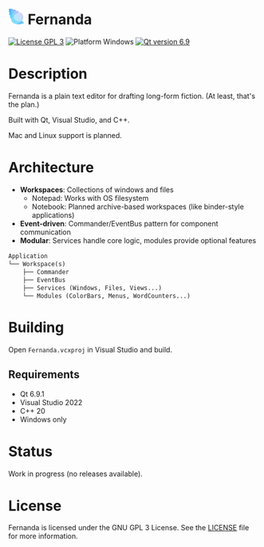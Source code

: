 # ![Colorful conch shell icon](Fernanda/resources/icons/Fernanda-32.png) Fernanda

[![License GPL 3](https://img.shields.io/badge/License-GPL%203-red.svg)](LICENSE)
![Platform Windows](https://img.shields.io/badge/Platform-Windows-blue.svg)
[![Qt version 6.9](https://img.shields.io/badge/Qt-6.9-green.svg)](https://www.qt.io/)

# Description

Fernanda is a plain text editor for drafting long-form fiction. (At least, that's the plan.)

Built with Qt, Visual Studio, and C++.

Mac and Linux support is planned.

# Architecture

- **Workspaces**: Collections of windows and files
  - Notepad: Works with OS filesystem
  - Notebook: Planned archive-based workspaces (like binder-style applications)
- **Event-driven**: Commander/EventBus pattern for component communication
- **Modular**: Services handle core logic, modules provide optional features

```
Application
└── Workspace(s)
    ├── Commander
    ├── EventBus
    ├── Services (Windows, Files, Views...)
    └── Modules (ColorBars, Menus, WordCounters...)
```

# Building

Open `Fernanda.vcxproj` in Visual Studio and build.

## Requirements

- Qt 6.9.1
- Visual Studio 2022
- C++ 20
- Windows only

# Status

Work in progress (no releases available).

# License

Fernanda is licensed under the GNU GPL 3 License. See the [LICENSE](LICENSE) file for more information.